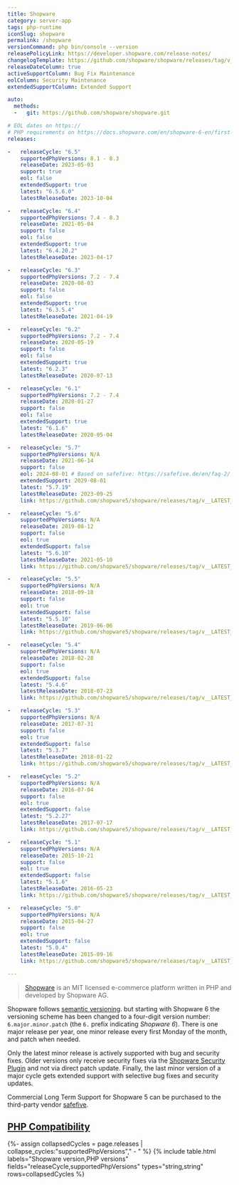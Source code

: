 ```yaml
---
title: Shopware
category: server-app
tags: php-runtime
iconSlug: shopware
permalink: /shopware
versionCommand: php bin/console --version
releasePolicyLink: https://developer.shopware.com/release-notes/
changelogTemplate: https://github.com/shopware/shopware/releases/tag/v__LATEST__
releaseDateColumn: true
activeSupportColumn: Bug Fix Maintenance
eolColumn: Security Maintenance
extendedSupportColumn: Extended Support

auto:
  methods:
  -   git: https://github.com/shopware/shopware.git

# EOL dates on https://
# PHP requirements on https://docs.shopware.com/en/shopware-6-en/first-steps/system-requirements
releases:

-   releaseCycle: "6.5"
    supportedPhpVersions: 8.1 - 8.3
    releaseDate: 2023-05-03
    support: true
    eol: false
    extendedSupport: true
    latest: "6.5.6.0"
    latestReleaseDate: 2023-10-04

-   releaseCycle: "6.4"
    supportedPhpVersions: 7.4 - 8.3
    releaseDate: 2021-05-04
    support: false
    eol: false
    extendedSupport: true
    latest: "6.4.20.2"
    latestReleaseDate: 2023-04-17

-   releaseCycle: "6.3"
    supportedPhpVersions: 7.2 - 7.4
    releaseDate: 2020-08-03
    support: false
    eol: false
    extendedSupport: true
    latest: "6.3.5.4"
    latestReleaseDate: 2021-04-19

-   releaseCycle: "6.2"
    supportedPhpVersions: 7.2 - 7.4
    releaseDate: 2020-05-19
    support: false
    eol: false
    extendedSupport: true
    latest: "6.2.3"
    latestReleaseDate: 2020-07-13

-   releaseCycle: "6.1"
    supportedPhpVersions: 7.2 - 7.4
    releaseDate: 2020-01-27
    support: false
    eol: false
    extendedSupport: true
    latest: "6.1.6"
    latestReleaseDate: 2020-05-04

-   releaseCycle: "5.7"
    supportedPhpVersions: N/A
    releaseDate: 2021-06-14
    support: false
    eol: 2024-08-01 # Based on safefive: https://safefive.de/en/faq-2/
    extendedSupport: 2029-08-01
    latest: "5.7.19"
    latestReleaseDate: 2023-09-25
    link: https://github.com/shopware5/shopware/releases/tag/v__LATEST__

-   releaseCycle: "5.6"
    supportedPhpVersions: N/A
    releaseDate: 2019-08-12
    support: false
    eol: true
    extendedSupport: false
    latest: "5.6.10"
    latestReleaseDate: 2021-05-10
    link: https://github.com/shopware5/shopware/releases/tag/v__LATEST__

-   releaseCycle: "5.5"
    supportedPhpVersions: N/A
    releaseDate: 2018-09-18
    support: false
    eol: true
    extendedSupport: false
    latest: "5.5.10"
    latestReleaseDate: 2019-06-06
    link: https://github.com/shopware5/shopware/releases/tag/v__LATEST__

-   releaseCycle: "5.4"
    supportedPhpVersions: N/A
    releaseDate: 2018-02-28
    support: false
    eol: true
    extendedSupport: false
    latest: "5.4.6"
    latestReleaseDate: 2018-07-23
    link: https://github.com/shopware5/shopware/releases/tag/v__LATEST__

-   releaseCycle: "5.3"
    supportedPhpVersions: N/A
    releaseDate: 2017-07-31
    support: false
    eol: true
    extendedSupport: false
    latest: "5.3.7"
    latestReleaseDate: 2018-01-22
    link: https://github.com/shopware5/shopware/releases/tag/v__LATEST__

-   releaseCycle: "5.2"
    supportedPhpVersions: N/A
    releaseDate: 2016-07-04
    support: false
    eol: true
    extendedSupport: false
    latest: "5.2.27"
    latestReleaseDate: 2017-07-17
    link: https://github.com/shopware5/shopware/releases/tag/v__LATEST__

-   releaseCycle: "5.1"
    supportedPhpVersions: N/A
    releaseDate: 2015-10-21
    support: false
    eol: true
    extendedSupport: false
    latest: "5.1.6"
    latestReleaseDate: 2016-05-23
    link: https://github.com/shopware5/shopware/releases/tag/v__LATEST__

-   releaseCycle: "5.0"
    supportedPhpVersions: N/A
    releaseDate: 2015-04-27
    support: false
    eol: true
    extendedSupport: false
    latest: "5.0.4"
    latestReleaseDate: 2015-09-16
    link: https://github.com/shopware5/shopware/releases/tag/v__LATEST__

---
```


> [Shopware](https://shopware.com) is an MIT licensed e-commerce platform written in PHP and
> developed by Shopware AG.

Shopware follows [semantic versioning](https://developer.shopware.com/release-notes/#types-of-releases).
but starting with Shopware 6 the versioning scheme has been changed to a four-digit version number:
`6.major.minor.patch` (the `6.` prefix indicating _Shopware 6_). There is one major release per year,
one minor release every first Monday of the month, and patch when needed.

Only the latest minor release is actively supported with bug and security fixes.
Older versions only receive security fixes via the [Shopware Security Plugin](https://store.shopware.com/en/swag575294366635f/shopware-security-plugin.html) and not via direct patch update.
Finally, the last minor version of a major cycle gets extended support with selective bug fixes and security updates.

Commercial Long Term Support for Shopware 5 can be purchased to the third-party vendor [safefive](https://safefive.de/en/home/).

## [PHP Compatibility](https://docs.shopware.com/en/shopware-6-en/first-steps/system-requirements)

{%- assign collapsedCycles = page.releases | collapse_cycles:"supportedPhpVersions"," - " %}
{% include table.html
labels="Shopware version,PHP versions"
fields="releaseCycle,supportedPhpVersions"
types="string,string"
rows=collapsedCycles %}
